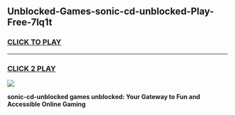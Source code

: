
## Unblocked-Games-sonic-cd-unblocked-Play-Free-7lq1t
<h3>
<a href="https://premium76.site?title=sonic-cd-unblocked&ref=20M">CLICK TO PLAY</a></h3>
<hr>

<h3>
<a href="https://premium76.site?title=sonic-cd-unblocked&ref=20M">CLICK 2 PLAY</a>
  
</h3>

<a href="https://premium76.site?title=sonic-cd-unblocked&ref=19M"><img src="https://clearcache.store/games.png"></a>


**sonic-cd-unblocked games unblocked: Your Gateway to Fun and Accessible Online Gaming**

